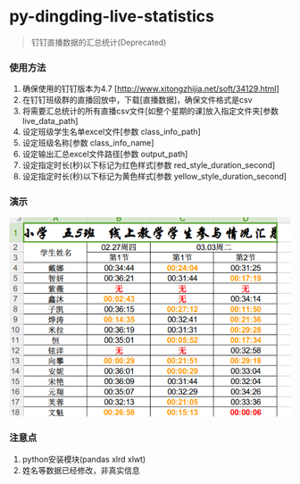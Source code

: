 # py-dingding-live-statistics
> 钉钉直播数据的汇总统计(Deprecated)


### 使用方法
1. 确保使用的钉钉版本为4.7  [http://www.xitongzhijia.net/soft/34129.html]
2. 在钉钉班级群的直播回放中，下载[直播数据]，确保文件格式是csv
3. 将需要汇总统计的所有直播csv文件[如整个星期的课]放入指定文件夹[参数 live_data_path]
4. 设定班级学生名单excel文件[参数 class_info_path]
5. 设定班级名称[参数 class_info_name]
6. 设定输出汇总excel文件路径[参数 output_path]
7. 设定指定时长(秒)以下标记为红色样式[参数 red_style_duration_second]
8. 设定指定时长(秒)以下标记为黄色样式[参数 yellow_style_duration_second]



### 演示
<div align=center><img src="https://github.com/bjc5233/py-dingding-live-statistics/raw/master/resources/demo.png"/></div>




### 注意点
1. python安装模块(pandas xlrd xlwt)
2. 姓名等数据已经修改，非真实信息
